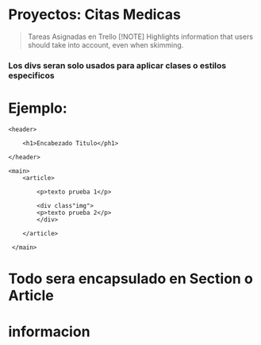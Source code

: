 # Proyectos: Citas Medicas
> Tareas Asignadas en Trello
[!NOTE]
> Highlights information that users should take into account, even when skimming.
### Los divs seran solo usados para aplicar clases o estilos especificos
# Ejemplo:
```
<header>

    <h1>Encabezado Titulo</ph1>

</header>

<main>
    <article>

        <p>texto prueba 1</p>

        <div class"img">
        <p>texto prueba 2</p>
        </div>

    </article>

 </main>
```
# Todo sera encapsulado en Section o Article
# informacion
